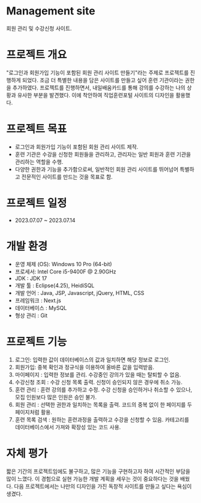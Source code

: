 # Management site

회원 관리 및 수강신청 사이트.



# 프로젝트 개요

"로그인과 회원가입 기능이 포함된 회원 관리 사이트 만들기"라는 주제로 프로젝트를 진행하게 되었다. 조금 더 특별한 내용을 담은 사이트를 만들고 싶어 훈련 기관이라는 권한을 추가하였다.
프로젝트를 진행하면서, 내일배움카드를 통해 강의를 수강하는 나의 상황과 유사한 부분을 발견했다. 이에 착안하여 직업훈련포털 사이트의 디자인을 활용했다.



# 프로젝트 목표

- 로그인과 회원가입 기능이 포함된 회원 관리 사이트 제작.
- 훈련 기관은 수강을 신청한 회원들을 관리하고, 관리자는 일반 회원과 훈련 기관을 관리하는 역할을 수행.
- 다양한 권한과 기능을 추가함으로써, 일반적인 회원 관리 사이트를 뛰어넘어 특별하고 전문적인 사이트를 만드는 것을 목표로 함.



# 프로젝트 일정

 - 2023.07.07 ~ 2023.07.14



# 개발 환경

- 운영 체제 (OS): Windows 10 Pro (64-bit)
- 프로세서: Intel Core i5-9400F @ 2.90GHz
- JDK : JDK 17
- 개발 툴 : Eclipse(4.25), HeidiSQL
- 개발 언어 : Java, JSP, Javascript, jQuery, HTML, CSS
- 프레임워크 : Next.js
- 데이터베이스 : MySQL
- 형상 관리 : Git



# 프로젝트 기능

1. 로그인: 입력한 값이 데이터베이스의 값과 일치하면 해당 정보로 로그인.
2. 회원가입: 중복 확인과 정규식을 이용하여 올바른 값을 입력받음.
3. 마이페이지 : 입력한 정보를 관리. 수강중인 강의가 있을 때는 탈퇴할 수 없음.
4. 수강신청 조회 : 수강 신청 목록 출력. 신청이 승인되지 않은 경우에 취소 가능.
5. 훈련 관리 : 훈련 강의를 추가하고 수정. 수강 신청을 승인하거나 취소할 수 있으나, 모집 인원보다 많은 인원은 승인 불가.
6. 회원 관리 : 선택한 권한과 일치하는 목록을 출력. 코드의 중복 없이 한 페이지를 두 페이지처럼 활용.
7. 훈련 목록 검색 : 원하는 훈련과정을 출력하고 수강을 신청할 수 있음. 카테고리를 데이터베이스에서 가져와 확장성 있는 코드 사용.




# 자체 평가

 짧은 기간의 프로젝트임에도 불구하고, 많은 기능을 구현하고자 하여 시간적인 부담을 많이 느꼈다. 이 경험으로 실현 가능한 개발 계획을 세우는 것이 중요하다는 것을 배웠다.
 다음 프로젝트에서는 나만의 디자인을 가진 독창적 사이트를 만들고 싶다는 욕심이 생겼다.
